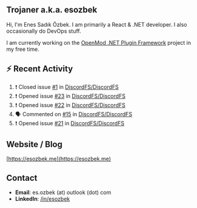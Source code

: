##  Trojaner a.k.a. esozbek
Hi, I'm Enes Sadık Özbek. I am primarily a React & .NET developer. I also occasionally do DevOps stuff.

I am currently working on the [OpenMod .NET Plugin Framework](https://github.com/openmod/openmod) project in my free time. 

## :zap: Recent Activity

<!--START_SECTION:activity-->
1. ❗️ Closed issue [#1](https://github.com/DiscordFS/DiscordFS/issues/1) in [DiscordFS/DiscordFS](https://github.com/DiscordFS/DiscordFS)
2. ❗️ Opened issue [#23](https://github.com/DiscordFS/DiscordFS/issues/23) in [DiscordFS/DiscordFS](https://github.com/DiscordFS/DiscordFS)
3. ❗️ Opened issue [#22](https://github.com/DiscordFS/DiscordFS/issues/22) in [DiscordFS/DiscordFS](https://github.com/DiscordFS/DiscordFS)
4. 🗣 Commented on [#15](https://github.com/DiscordFS/DiscordFS/issues/15) in [DiscordFS/DiscordFS](https://github.com/DiscordFS/DiscordFS)
5. ❗️ Opened issue [#21](https://github.com/DiscordFS/DiscordFS/issues/21) in [DiscordFS/DiscordFS](https://github.com/DiscordFS/DiscordFS)
<!--END_SECTION:activity-->

## Website / Blog
[https://esozbek.me](https://esozbek.me)

## Contact
- **Email**: es.ozbek (at) outlook (dot) com
- **LinkedIn**: [/in/esozbek](https://linkedin.com/in/esozbek)
